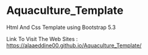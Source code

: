 # Aquaculture_Template
Html And Css Template using Bootstrap 5.3

Link To Visit The Web Sites : https://alaaeddine00.github.io/Aquaculture_Template/
